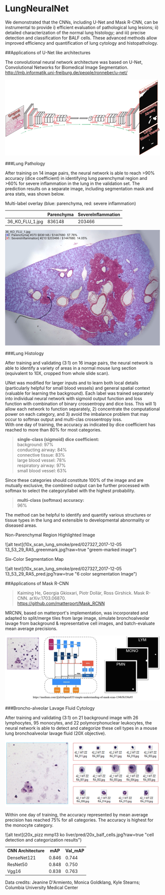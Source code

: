 # LungNeuralNet

We demonstrated that the CNNs, including U-Net and Mask R-CNN, can be instrumental to provide
 i) efficient evaluation of pathological lung lesions;
 ii) detailed characterization of the normal lung histology;
 and iii) precise detection and classification for BALF cells.
 These advanced methods allow improved efficiency and quantification of lung cytology and histopathology.
 
##Applications of U-Net like architectures

The convolutional neural network architecture was based on U-Net, Convolutional Networks for Biomedical Image Segmentation.
http://lmb.informatik.uni-freiburg.de/people/ronneber/u-net/

![alt text](resource/train_unet.jpg?raw=true "original Image")


###Lung Pathology 

After training on 14 image pairs, the neural network is able to reach >90% accuracy (dice coefficient) in identifying lung parenchymal region and >60% for severe inflammation in the lung in the validation set.
The prediction results on a separate image, including segmentation mask and area stats, was shown below.
<dl>
    <dt>Multi-label overlay (blue: parenchyma, red: severe inflammation)</dd>
</dl>

|   | Parenchyma  |  SevereInflammation |
|---|---|---|
| 36_KO_FLU_1.jpg | 836148 | 203466 |


![alt text](2x_field_lung_flu/pred/36_KO_FLU_1_both.jpg?raw=true "severe inflammation in the lung")


###Lung Histology 

After training and validating (3:1) on 16 image pairs, the neural network is able to identify a variety of areas in a normal mouse lung section (equivalent to 10X, cropped from whole slide scan).

UNet was modified for larger inputs and to learn both local details (particularly helpful for small blood vessels) and general spatial context (valuable for learning the background). Each label was trained separately into individual neural network with sigmoid output function and loss function with combination of binary crossentropy and dice loss. This will 1) allow each network to function separately, 2) concentrate the computational power on each category, and 3) avoid the imbalance problem that may occur to softmax output and multi-clas crossentropy loss.  
With one day of training, the accuracy as indicated by dice coefficient has reached to more than 80% for most categories.<br/>

><b>single-class (sigmoid) dice coefficient:</b> <br/>
background: 97% <br/>
conducting airway: 84% <br/>
connective tissue: 83% <br/>
large blood vessel: 78% <br/>
respiratory airway: 97% <br/>
small blood vessel: 63% <br/>

Since these categories should constitute 100% of the image and are mutually exclusive, the combined output can be further processed with softmax to select the category/label with the highest probability.

><b>multi-class (softmax) accuracy:</b><br/> 96%

The method can be helpful to identify and quantify various structures or tissue types in the lung and extensible to developmental abnormality or diseased areas.


<dl>
    <dt>Non-Parenchymal Region Highlighted Image</dt>
</dd>


![alt text](10x_scan_lung_smoke/pred/027327_2017-12-05 13_53_29_RA5_greenmark.jpg?raw=true "greem-marked image")


<dl>
    <dt>Six-Color Segmentation Map</dt>    
</dd>


![alt text](10x_scan_lung_smoke/pred/027327_2017-12-05 13_53_29_RA5_pred.jpg?raw=true "6 color segmentation Image")



##Applications of Mask R-CNN

>Kaiming He, Georgia Gkioxari, Piotr Dollár, Ross Girshick. Mask R-CNN. arXiv:1703.06870. <br/>
https://github.com/matterport/Mask_RCNN

MRCNN, based on matterport's implementation, was incorporated and adapted to split/merge tiles from large image, simulate bronchoalveolar lavage from background & representative cell images, and batch-evaluate mean average precisions.


![alt text](resource/train_mrcnn.jpg?raw=true "scheme")


###Broncho-alveolar Lavage Fluid Cytology 

After training and validating (3:1) on 21 background image with 26 lymphocytes, 95 monocytes, and 22 polymorphonuclear leukocytes, the neural network is able to detect and categorize these cell types in a mouse lung bronchoalveolar lavage fluid (20X objective).

![alt text](resource/mrcnn_simulate.jpg?raw=true "train with simulated images")
  
Within one day of training, the accuracy represented by mean average precision has reached 75% for all categories. The accuracy is highest for the monocyte category.<br/>

![alt text](20x_pizz mmp13 ko liver/pred/20x_balf_cells.jpg?raw=true "cell detection and categorization results")

<table style="width:100%">
  <tr>
    <th>CNN Architecture</th> 
    <th>mAP</th>
    <th>Val_mAP</th>
  </tr>
  <tr>
    <td>DenseNet121</td>
    <td>0.846</td> 
    <td>0.744</td>
  </tr>
  <tr>
    <td>ResNet50</td>
    <td>0.848</td>
    <td>0.750</td>
  </tr>
  <tr>
    <td>Vgg16</td>
    <td>0.838</td>
    <td>0.763</td>
  </tr>
</table>

Data credits: Jeanine D'Armiento, Monica Goldklang, Kyle Stearns; Columbia University Medical Center
